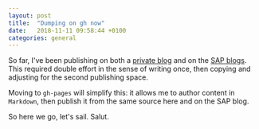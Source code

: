 ```yaml
---
layout: post
title:  "Dumping on gh now"
date:   2018-11-11 09:58:44 +0100
categories: general
---
```

So far, I've been publishing on both a [private blog](http://vobu-vobu.blogspot.com) and on the [SAP blogs](https://people.sap.com/#content:blogposts). This required double effort in the sense of writing once, then copying and adjusting for the second publishing space.

Moving to `gh-pages` will simplify this: it allows me to author content in `Markdown`, then publish it from the same source here and on the SAP blog.  

So here we go, let's sail. Salut.
